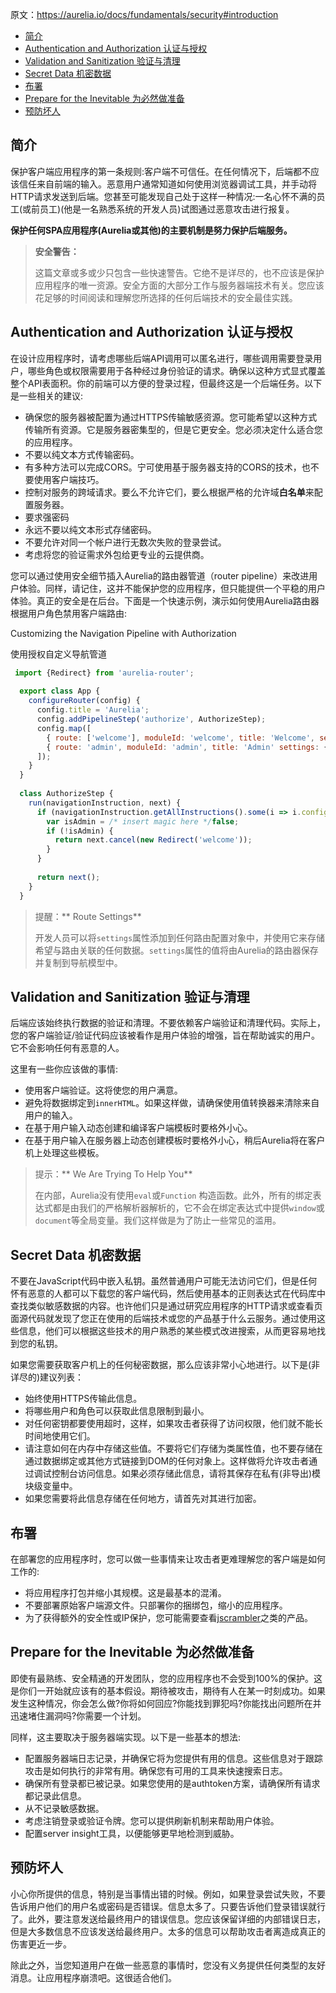 原文：https://aurelia.io/docs/fundamentals/security#introduction

* [简介](#%E7%AE%80%E4%BB%8B)
* [Authentication and Authorization 认证与授权](#authentication-and-authorization-%E8%AE%A4%E8%AF%81%E4%B8%8E%E6%8E%88%E6%9D%83)
* [Validation and Sanitization 验证与清理](#validation-and-sanitization-%E9%AA%8C%E8%AF%81%E4%B8%8E%E6%B8%85%E7%90%86)
* [Secret Data 机密数据](#secret-data-%E6%9C%BA%E5%AF%86%E6%95%B0%E6%8D%AE)
* [布署](#%E5%B8%83%E7%BD%B2)
* [Prepare for the Inevitable 为必然做准备](#prepare-for-the-inevitable-%E4%B8%BA%E5%BF%85%E7%84%B6%E5%81%9A%E5%87%86%E5%A4%87)
* [预防坏人](#%E9%A2%84%E9%98%B2%E5%9D%8F%E4%BA%BA)

## 简介

保护客户端应用程序的第一条规则:客户端不可信任。在任何情况下，后端都不应该信任来自前端的输入。恶意用户通常知道如何使用浏览器调试工具，并手动将HTTP请求发送到后端。您甚至可能发现自己处于这样一种情况:一名心怀不满的员工(或前员工)(他是一名熟悉系统的开发人员)试图通过恶意攻击进行报复。

**保护任何SPA应用程序(Aurelia或其他)的主要机制是努力保护后端服务。**


>**安全警告：**
>
>这篇文章或多或少只包含一些快速警告。它绝不是详尽的，也不应该是保护应用程序的唯一资源。安全方面的大部分工作与服务器端技术有关。您应该花足够的时间阅读和理解您所选择的任何后端技术的安全最佳实践。


## Authentication and Authorization 认证与授权

在设计应用程序时，请考虑哪些后端API调用可以匿名进行，哪些调用需要登录用户，哪些角色或权限需要用于各种经过身份验证的请求。确保以这种方式显式覆盖整个API表面积。你的前端可以方便的登录过程，但最终这是一个后端任务。以下是一些相关的建议:

*   确保您的服务器被配置为通过HTTPS传输敏感资源。您可能希望以这种方式传输所有资源。它是服务器密集型的，但是它更安全。您必须决定什么适合您的应用程序。
*   不要以纯文本方式传输密码。
*   有多种方法可以完成CORS。宁可使用基于服务器支持的CORS的技术，也不要使用客户端技巧。
*   控制对服务的跨域请求。要么不允许它们，要么根据严格的允许域**白名单**来配置服务器。
*   要求强密码
*   永远不要以纯文本形式存储密码。
*   不要允许对同一个帐户进行无数次失败的登录尝试。
*   考虑将您的验证需求外包给更专业的云提供商。

您可以通过使用安全细节插入Aurelia的路由器管道（router pipeline）来改进用户体验。同样，请记住，这并不能保护您的应用程序，但只能提供一个平稳的用户体验。真正的安全是在后台。下面是一个快速示例，演示如何使用Aurelia路由器根据用户角色禁用客户端路由:



Customizing the Navigation Pipeline with Authorization

使用授权自定义导航管道
```javascript
 import {Redirect} from 'aurelia-router';
  
  export class App {
    configureRouter(config) {
      config.title = 'Aurelia';
      config.addPipelineStep('authorize', AuthorizeStep);
      config.map([
        { route: ['welcome'], moduleId: 'welcome', title: 'Welcome', settings: { roles: [] } },
        { route: 'admin', moduleId: 'admin', title: 'Admin' settings: { roles: ['admin'] } }
      ]);
    }
  }
  
  class AuthorizeStep {
    run(navigationInstruction, next) {
      if (navigationInstruction.getAllInstructions().some(i => i.config.settings.roles.indexOf('admin') !== -1)) {
        var isAdmin = /* insert magic here */false;
        if (!isAdmin) {
          return next.cancel(new Redirect('welcome'));
        }
      }
  
      return next();
    }
  }
```


>提醒：** Route Settings**
>
>开发人员可以将`settings`属性添加到任何路由配置对象中，并使用它来存储希望与路由关联的任何数据。`settings`属性的值将由Aurelia的路由器保存并复制到导航模型中。



## Validation and Sanitization 验证与清理

后端应该始终执行数据的验证和清理。不要依赖客户端验证和清理代码。实际上，您的客户端验证/验证代码应该被看作是用户体验的增强，旨在帮助诚实的用户。它不会影响任何有恶意的人。

这里有一些你应该做的事情:

*   使用客户端验证。这将使您的用户满意。
*   避免将数据绑定到`innerHTML`。如果这样做，请确保使用值转换器来清除来自用户的输入。
*   在基于用户输入动态创建和编译客户端模板时要格外小心。
*   在基于用户输入在服务器上动态创建模板时要格外小心，稍后Aurelia将在客户机上处理这些模板。



>提示：** We Are Trying To Help You**
>
>在内部，Aurelia没有使用`eval`或`Function` 构造函数。此外，所有的绑定表达式都是由我们的严格解析器解析的，它不会在绑定表达式中提供`window`或`document`等全局变量。我们这样做是为了防止一些常见的滥用。



## Secret Data 机密数据

不要在JavaScript代码中嵌入私钥。虽然普通用户可能无法访问它们，但是任何怀有恶意的人都可以下载您的客户端代码，然后使用基本的正则表达式在代码库中查找类似敏感数据的内容。也许他们只是通过研究应用程序的HTTP请求或查看页面源代码就发现了您正在使用的后端技术或您的产品基于什么云服务。通过使用这些信息，他们可以根据这些技术的用户熟悉的某些模式改进搜索，从而更容易地找到您的私钥。

如果您需要获取客户机上的任何秘密数据，那么应该非常小心地进行。以下是(非详尽的)建议列表：

*   始终使用HTTPS传输此信息。
*   将哪些用户和角色可以获取此信息限制到最小。
*   对任何密钥都要使用超时，这样，如果攻击者获得了访问权限，他们就不能长时间地使用它们。
*   请注意如何在内存中存储这些值。不要将它们存储为类属性值，也不要存储在通过数据绑定或其他方式链接到DOM的任何对象上。这样做将允许攻击者通过调试控制台访问信息。如果必须存储此信息，请将其保存在私有(非导出)模块级变量中。
*   如果您需要将此信息存储在任何地方，请首先对其进行加密。



## 布署

在部署您的应用程序时，您可以做一些事情来让攻击者更难理解您的客户端是如何工作的:

*   将应用程序打包并缩小其规模。这是最基本的混淆。
*   不要部署原始客户端源文件。只部署你的捆绑包，缩小的应用程序。
*   为了获得额外的安全性或IP保护，您可能需要查看[jscrambler](https://jscrambler.com/en/)之类的产品。



## Prepare for the Inevitable 为必然做准备

即使有最熟练、安全精通的开发团队，您的应用程序也不会受到100%的保护。这是你们一开始就应该有的基本假设。期待被攻击，期待有人在某一时刻成功。如果发生这种情况，你会怎么做?你将如何回应?你能找到罪犯吗?你能找出问题所在并迅速堵住漏洞吗?你需要一个计划。

同样，这主要取决于服务器端实现。以下是一些基本的想法:

*   配置服务器端日志记录，并确保它将为您提供有用的信息。这些信息对于跟踪攻击是如何执行的非常有用。确保您有可用的工具来快速搜索日志。
*   确保所有登录都已被记录。如果您使用的是authtoken方案，请确保所有请求都记录此信息。
*   从不记录敏感数据。
*   考虑注销登录或验证令牌。您可以提供刷新机制来帮助用户体验。
*   配置server insight工具，以便能够更早地检测到威胁。



## 预防坏人

小心你所提供的信息，特别是当事情出错的时候。例如，如果登录尝试失败，不要告诉用户他们的用户名或密码是否错误。信息太多了。只要告诉他们登录错误就行了。此外，要注意发送给最终用户的错误信息。您应该保留详细的内部错误日志，但是大多数信息不应该发送给最终用户。太多的信息可以帮助攻击者离造成真正的伤害更近一步。

除此之外，当您知道用户在做一些恶意的事情时，您没有义务提供任何类型的友好消息。让应用程序崩溃吧。这很适合他们。
